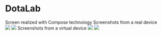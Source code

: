 # DotaLab
Screen realized with Compose technology
Screenshots from a real device 
<img src="assets/scr1Real.jpg">
<img src="assets/scr2Real.jpg">
Screenshots from a virtual device 
<img src="assets/scr1EM.PNG">
<img src="assets/scr2EM.PNG">
